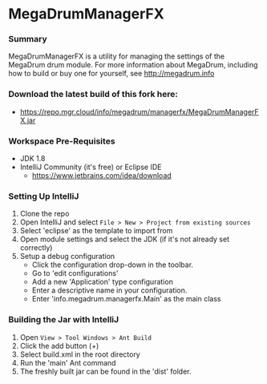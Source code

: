 # MegaDrumManagerFX

### Summary
MegaDrumManagerFX is a utility for managing the settings
of the MegaDrum drum module.  For more information about MegaDrum, 
including how to build or buy one for yourself, see 
http://megadrum.info

### Download the latest build of this fork here:
* https://repo.mgr.cloud/info/megadrum/managerfx/MegaDrumManagerFX.jar

### Workspace Pre-Requisites
* JDK 1.8
* IntelliJ Community (it's free) or Eclipse IDE
    * https://www.jetbrains.com/idea/download

### Setting Up IntelliJ
1. Clone the repo
2. Open IntelliJ and select `File > New > Project from existing sources`
3. Select 'eclipse' as the template to import from
4. Open module settings and select the JDK (if it's not already set correctly)
5. Setup a debug configuration
    * Click the configuration drop-down in the toolbar.
    * Go to 'edit configurations'
    * Add a new 'Application' type configuration
    * Enter a descriptive name in your configuration.
    * Enter 'info.megadrum.managerfx.Main' as the main class
    
### Building the Jar with IntelliJ
1. Open `View > Tool Windows > Ant Build`
2. Click the add button (+)
3. Select build.xml in the root directory
4. Run the 'main' Ant command
5. The freshly built jar can be found in the 'dist' folder.

